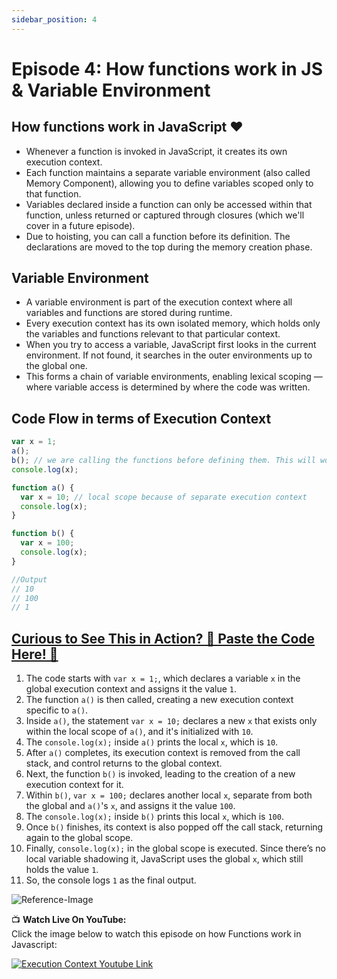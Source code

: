 ```yaml
---
sidebar_position: 4
---
```



# Episode 4: How functions work in JS & Variable Environment

## How functions work in JavaScript ❤️

- Whenever a function is invoked in JavaScript, it creates its own execution context.
- Each function maintains a separate variable environment (also called Memory Component), allowing you to define variables scoped only to that function.
- Variables declared inside a function can only be accessed within that function, unless returned or captured through closures (which we'll cover in a future episode).
- Due to hoisting, you can call a function before its definition. The declarations are moved to the top during the memory creation phase.

## Variable Environment

- A variable environment is part of the execution context where all variables and functions are stored during runtime.
- Every execution context has its own isolated memory, which holds only the variables and functions relevant to that particular context.
- When you try to access a variable, JavaScript first looks in the current environment. If not found, it searches in the outer environments up to the global one.
- This forms a chain of variable environments, enabling lexical scoping — where variable access is determined by where the code was written.

## Code Flow in terms of Execution Context

```js
var x = 1;
a();
b(); // we are calling the functions before defining them. This will work properly, as seen in Hoisting.
console.log(x);

function a() {
  var x = 10; // local scope because of separate execution context
  console.log(x);
}

function b() {
  var x = 100;
  console.log(x);
}

//Output
// 10
// 100
// 1
```
## [Curious to See This in Action? 👀 Paste the Code Here! 🔗](https://ui.dev/javascript-visualizer)

1. The code starts with `var x = 1;`, which declares a variable `x` in the global execution context and assigns it the value `1`.
2. The function `a()` is then called, creating a new execution context specific to `a()`.
3. Inside `a()`, the statement `var x = 10;` declares a new `x` that exists only within the local scope of `a()`, and it's initialized with `10`.
4. The `console.log(x);` inside `a()` prints the local `x`, which is `10`.
5. After `a()` completes, its execution context is removed from the call stack, and control returns to the global context.
6. Next, the function `b()` is invoked, leading to the creation of a new execution context for it.
7. Within `b()`, `var x = 100;` declares another local `x`, separate from both the global and `a()`'s `x`, and assigns it the value `100`.
8. The `console.log(x);` inside `b()` prints this local `x`, which is `100`.
9. Once `b()` finishes, its context is also popped off the call stack, returning again to the global scope.
10. Finally, `console.log(x);` in the global scope is executed. Since there’s no local variable shadowing it, JavaScript uses the global `x`, which still holds the value `1`.
11. So, the console logs `1` as the final output.

![Reference-Image](https://miro.medium.com/v2/resize:fit:1100/format:webp/1*DGoh2eLn6nzskdQb9rHWxQ.jpeg)

📺 **Watch Live On YouTube:**  
Click the image below to watch this episode on how Functions work in Javascript:

[![Execution Context Youtube Link](https://img.youtube.com/vi/gSDncyuGw0s/0.jpg)](https://www.youtube.com/watch?v=gSDncyuGw0s&ab_channel=AkshaySaini)
